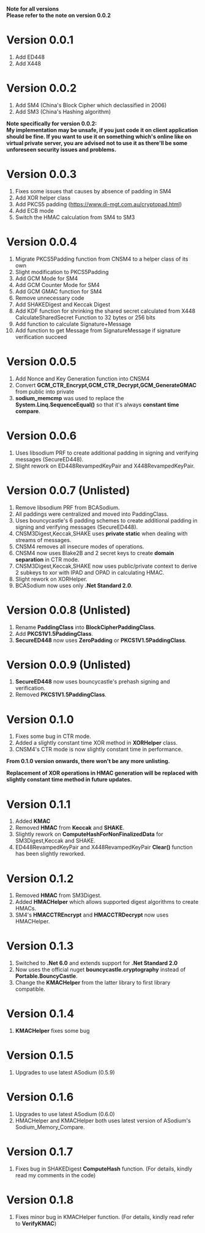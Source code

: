 **Note for all versions\
Please refer to the note on version 0.0.2**

# Version 0.0.1
1. Add ED448
2. Add X448

# Version 0.0.2
1. Add SM4 (China's Block Cipher which declassified in 2006)
2. Add SM3 (China's Hashing algorithm)

**Note specifically for version 0.0.2:\
My implementation may be unsafe, if you just code it on client
application should be fine. If you want to use it on something which's
online like on virtual private server, you are advised not to use it as
there'll be some unforeseen security issues and problems.**

# Version 0.0.3
1. Fixes some issues that causes by absence of padding in SM4
2. Add XOR helper class
3. Add PKCS5 padding (https://www.di-mgt.com.au/cryptopad.html)
4. Add ECB mode
5. Switch the HMAC calculation from SM4 to SM3

# Version 0.0.4
1. Migrate PKCS5Padding function from CNSM4 to a helper class of its own
2. Slight modification to PKCS5Padding
3. Add GCM Mode for SM4
4. Add GCM Counter Mode for SM4
5. Add GCM GMAC function for SM4
6. Remove unnecessary code
7. Add SHAKEDigest and Keccak Digest
8. Add KDF function for shrinking the shared secret calculated from X448 CalculateSharedSecret Function to 32 bytes or 256 bits
9. Add function to calculate Signature+Message
10. Add function to get Message from SignatureMessage if signature verification succeed

# Version 0.0.5
1. Add Nonce and Key Generation function into CNSM4
2. Convert **GCM_CTR_Encrypt,GCM_CTR_Decrypt,GCM_GenerateGMAC** from public into private
3. **sodium_memcmp** was used to replace the **System.Linq.SequenceEqual()** so that it's always **constant time compare**.

# Version 0.0.6
1. Uses libsodium PRF to create additional padding in signing and verifying messages (SecureED448).
2. Slight rework on ED448RevampedKeyPair and X448RevampedKeyPair.

# Version 0.0.7 (Unlisted)
1. Remove libsodium PRF from BCASodium.
2. All paddings were centralized and moved into PaddingClass.
3. Uses bouncycastle's 6 padding schemes to create additional padding in signing and verifying messages (SecureED448).
4. CNSM3Digest,Keccak,SHAKE uses **private static** when dealing with streams of messages.
5. CNSM4 removes all insecure modes of operations.
6. CNSM4 now uses Blake2B and 2 secret keys to create **domain separation** in CTR mode.
7. CNSM3Digest,Keccak,SHAKE now uses public/private context to derive 2 subkeys to xor with IPAD and OPAD in calculating HMAC.
8. Slight rework on XORHelper.
9. BCASodium now uses only **.Net Standard 2.0**.

# Version 0.0.8 (Unlisted)
1. Rename **PaddingClass** into **BlockCipherPaddingClass**.
2. Add **PKCS1V1.5PaddingClass**.
3. **SecureED448** now uses **ZeroPadding** or **PKCS1V1.5PaddingClass**.

# Version 0.0.9 (Unlisted)
1. **SecureED448** now uses bouncycastle's prehash signing and verification.
2. Removed **PKCS1V1.5PaddingClass**.

# Version 0.1.0
1. Fixes some bug in CTR mode.
2. Added a slightly constant time XOR method in **XORHelper** class.
3. CNSM4's CTR mode is now slightly constant time in performance. 

**From 0.1.0 version onwards, there won't be any more unlisting.**

**Replacement of XOR operations in HMAC generation will be replaced with slightly constant time method in future updates.**

# Version 0.1.1
1. Added  **KMAC**
2. Removed **HMAC** from **Keccak** and **SHAKE**.
3. Slightly rework on **ComputeHashForNonFinalizedData** for SM3Digest,Keccak and SHAKE.
4. ED448RevampedKeyPair and X448RevampedKeyPair **Clear()** function has been slightly reworked. 

# Version 0.1.2
1. Removed **HMAC** from SM3Digest.
2. Added **HMACHelper** which allows supported digest algorithms to create HMACs.
3. SM4's **HMACCTREncrypt** and **HMACCTRDecrypt** now uses HMACHelper.

# Version 0.1.3
1. Switched to **.Net 6.0** and extends support for **.Net Standard 2.0**
2. Now uses the official nuget **bouncycastle.cryptography** instead of **Portable.BouncyCastle**.
3. Change the **KMACHelper** from the latter library to first library compatible. 

# Version 0.1.4
1. **KMACHelper** fixes some bug

# Version 0.1.5
1. Upgrades to use latest ASodium (0.5.9)

# Version 0.1.6
1. Upgrades to use latest ASodium (0.6.0)
2. HMACHelper and KMACHelper both uses latest version of ASodium's Sodium_Memory_Compare.

# Version 0.1.7
1. Fixes bug in SHAKEDigest **ComputeHash** function. (For details, kindly read my comments in the code)

# Version 0.1.8
1. Fixes minor bug in KMACHelper function. (For details, kindly read refer to **VerifyKMAC**)
